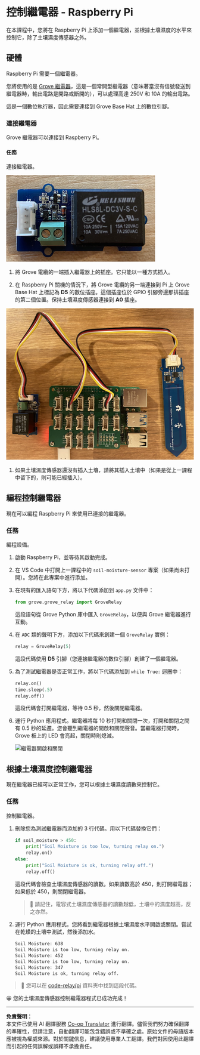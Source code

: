 <!--
CO_OP_TRANSLATOR_METADATA:
{
  "original_hash": "66b81165e60f8f169bd52a401b6a0f8b",
  "translation_date": "2025-08-26T22:30:02+00:00",
  "source_file": "2-farm/lessons/3-automated-plant-watering/pi-relay.md",
  "language_code": "mo"
}
-->
# 控制繼電器 - Raspberry Pi

在本課程中，您將在 Raspberry Pi 上添加一個繼電器，並根據土壤濕度的水平來控制它，除了土壤濕度傳感器之外。

## 硬體

Raspberry Pi 需要一個繼電器。

您將使用的是 [Grove 繼電器](https://www.seeedstudio.com/Grove-Relay.html)，這是一個常開型繼電器（意味著當沒有信號發送到繼電器時，輸出電路是開路或斷開的），可以處理高達 250V 和 10A 的輸出電路。

這是一個數位執行器，因此需要連接到 Grove Base Hat 上的數位引腳。

### 連接繼電器

Grove 繼電器可以連接到 Raspberry Pi。

#### 任務

連接繼電器。

![一個 Grove 繼電器](../../../../../translated_images/grove-relay.d426958ca210fbd0fb7983d7edc069d46c73a8b0a099d94797bd756f7b6bb6be.mo.png)

1. 將 Grove 電纜的一端插入繼電器上的插座。它只能以一種方式插入。

1. 在 Raspberry Pi 關機的情況下，將 Grove 電纜的另一端連接到 Pi 上 Grove Base Hat 上標記為 **D5** 的數位插座。這個插座位於 GPIO 引腳旁邊那排插座的第二個位置。保持土壤濕度傳感器連接到 **A0** 插座。

![Grove 繼電器連接到 D5 插座，土壤濕度傳感器連接到 A0 插座](../../../../../translated_images/pi-relay-and-soil-moisture-sensor.02f3198975b8c53e69ec716cd2719ce117700bd1fc933eaf93476c103c57939b.mo.png)

1. 如果土壤濕度傳感器還沒有插入土壤，請將其插入土壤中（如果是從上一課程中留下的，則可能已經插入）。

## 編程控制繼電器

現在可以編程 Raspberry Pi 來使用已連接的繼電器。

### 任務

編程設備。

1. 啟動 Raspberry Pi，並等待其啟動完成。

1. 在 VS Code 中打開上一課程中的 `soil-moisture-sensor` 專案（如果尚未打開）。您將在此專案中進行添加。

1. 在現有的匯入語句下方，將以下代碼添加到 `app.py` 文件中：

    ```python
    from grove.grove_relay import GroveRelay
    ```

    這段語句從 Grove Python 庫中匯入 `GroveRelay`，以便與 Grove 繼電器進行互動。

1. 在 `ADC` 類的聲明下方，添加以下代碼來創建一個 `GroveRelay` 實例：

    ```python
    relay = GroveRelay(5)
    ```

    這段代碼使用 **D5** 引腳（您連接繼電器的數位引腳）創建了一個繼電器。

1. 為了測試繼電器是否正常工作，將以下代碼添加到 `while True:` 迴圈中：

    ```python
    relay.on()
    time.sleep(.5)
    relay.off()
    ```

    這段代碼會打開繼電器，等待 0.5 秒，然後關閉繼電器。

1. 運行 Python 應用程式。繼電器將每 10 秒打開和關閉一次，打開和關閉之間有 0.5 秒的延遲。您會聽到繼電器的開啟和關閉聲音。當繼電器打開時，Grove 板上的 LED 會亮起，關閉時則熄滅。

    ![繼電器開啟和關閉](../../../../../images/relay-turn-on-off.gif)

## 根據土壤濕度控制繼電器

現在繼電器已經可以正常工作，您可以根據土壤濕度讀數來控制它。

### 任務

控制繼電器。

1. 刪除您為測試繼電器而添加的 3 行代碼。用以下代碼替換它們：

    ```python
    if soil_moisture > 450:
        print("Soil Moisture is too low, turning relay on.")
        relay.on()
    else:
        print("Soil Moisture is ok, turning relay off.")
        relay.off()
    ```

    這段代碼會檢查土壤濕度傳感器的讀數。如果讀數高於 450，則打開繼電器；如果低於 450，則關閉繼電器。

    > 💁 請記住，電容式土壤濕度傳感器的讀數越低，土壤中的濕度越高，反之亦然。

1. 運行 Python 應用程式。您將看到繼電器根據土壤濕度水平開啟或關閉。嘗試在乾燥的土壤中測試，然後添加水。

    ```output
    Soil Moisture: 638
    Soil Moisture is too low, turning relay on.
    Soil Moisture: 452
    Soil Moisture is too low, turning relay on.
    Soil Moisture: 347
    Soil Moisture is ok, turning relay off.
    ```

> 💁 您可以在 [code-relay/pi](../../../../../2-farm/lessons/3-automated-plant-watering/code-relay/pi) 資料夾中找到這段代碼。

😀 您的土壤濕度傳感器控制繼電器程式已成功完成！

---

**免責聲明**：  
本文件已使用 AI 翻譯服務 [Co-op Translator](https://github.com/Azure/co-op-translator) 進行翻譯。儘管我們努力確保翻譯的準確性，但請注意，自動翻譯可能包含錯誤或不準確之處。原始文件的母語版本應被視為權威來源。對於關鍵信息，建議使用專業人工翻譯。我們對因使用此翻譯而引起的任何誤解或誤釋不承擔責任。